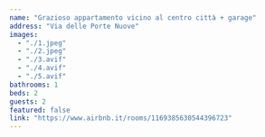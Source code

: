 ```yaml
---
name: "Grazioso appartamento vicino al centro città + garage"
address: "Via delle Porte Nuove"
images:
  - "./1.jpeg"
  - "./2.jpeg"
  - "./3.avif"
  - "./4.avif"
  - "./5.avif"
bathrooms: 1
beds: 2
guests: 2
featured: false
link: "https://www.airbnb.it/rooms/1169385630544396723"
---
```

